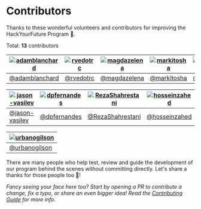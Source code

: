 # Contributors

Thanks to these wonderful volunteers and contributors for improving the HackYourFuture Program 💙.

<!-- To update the contributor list, run "npm run generate:contributors" -->
<!-- prettier-ignore-start -->
<!-- BEGIN generateContributors -->

Total: **13** contributors

| [![adamblanchard](https://avatars.githubusercontent.com/u/669429?v=4&s=80)](https://github.com/adamblanchard) | [![rvedotrc](https://avatars.githubusercontent.com/u/418761?v=4&s=80)](https://github.com/rvedotrc) | [![magdazelena](https://avatars.githubusercontent.com/u/11179263?v=4&s=80)](https://github.com/magdazelena) | [![markitosha](https://avatars.githubusercontent.com/u/17790319?v=4&s=80)](https://github.com/markitosha) | [![marcorichetta](https://avatars.githubusercontent.com/u/19599150?v=4&s=80)](https://github.com/marcorichetta) | [![bhas](https://avatars.githubusercontent.com/u/1484592?v=4&s=80)](https://github.com/bhas) |
| ------------------------------------------------------------------------------------------------------------- | --------------------------------------------------------------------------------------------------- | ----------------------------------------------------------------------------------------------------------- | --------------------------------------------------------------------------------------------------------- | --------------------------------------------------------------------------------------------------------------- | -------------------------------------------------------------------------------------------- |
| [@adamblanchard](https://github.com/adamblanchard)                                                            | [@rvedotrc](https://github.com/rvedotrc)                                                            | [@magdazelena](https://github.com/magdazelena)                                                              | [@markitosha](https://github.com/markitosha)                                                              | [@marcorichetta](https://github.com/marcorichetta)                                                              | [@bhas](https://github.com/bhas)                                                             |

| [![jason-vasilev](https://avatars.githubusercontent.com/u/52400967?v=4&s=80)](https://github.com/jason-vasilev) | [![dpfernandes](https://avatars.githubusercontent.com/u/6642037?v=4&s=80)](https://github.com/dpfernandes) | [![RezaShahrestani](https://avatars.githubusercontent.com/u/11705791?v=4&s=80)](https://github.com/RezaShahrestani) | [![hosseinzahed](https://avatars.githubusercontent.com/u/19933353?v=4&s=80)](https://github.com/hosseinzahed) | [![MercedesUbeira](https://avatars.githubusercontent.com/u/115772453?v=4&s=80)](https://github.com/MercedesUbeira) | [![saloumeh-67](https://avatars.githubusercontent.com/u/77116575?v=4&s=80)](https://github.com/saloumeh-67) |
| --------------------------------------------------------------------------------------------------------------- | ---------------------------------------------------------------------------------------------------------- | ------------------------------------------------------------------------------------------------------------------- | ------------------------------------------------------------------------------------------------------------- | ------------------------------------------------------------------------------------------------------------------ | ----------------------------------------------------------------------------------------------------------- |
| [@jason-vasilev](https://github.com/jason-vasilev)                                                              | [@dpfernandes](https://github.com/dpfernandes)                                                             | [@RezaShahrestani](https://github.com/RezaShahrestani)                                                              | [@hosseinzahed](https://github.com/hosseinzahed)                                                              | [@MercedesUbeira](https://github.com/MercedesUbeira)                                                               | [@saloumeh-67](https://github.com/saloumeh-67)                                                              |

| [![urbanogilson](https://avatars.githubusercontent.com/u/16805527?v=4&s=80)](https://github.com/urbanogilson) |
| ------------------------------------------------------------------------------------------------------------- |
| [@urbanogilson](https://github.com/urbanogilson)                                                              |

<!-- END generateContributors -->
<!-- prettier-ignore-end -->

There are many people who help test, review and guide the development of our program behind the scenes without committing directly. Let's share a thanks for those people too 👏!

_Fancy seeing your face here too? Start by opening a PR to contribute a change, fix a typo, or share an even bigger idea! Read the [Contributing Guide](./README.md) for more info._
